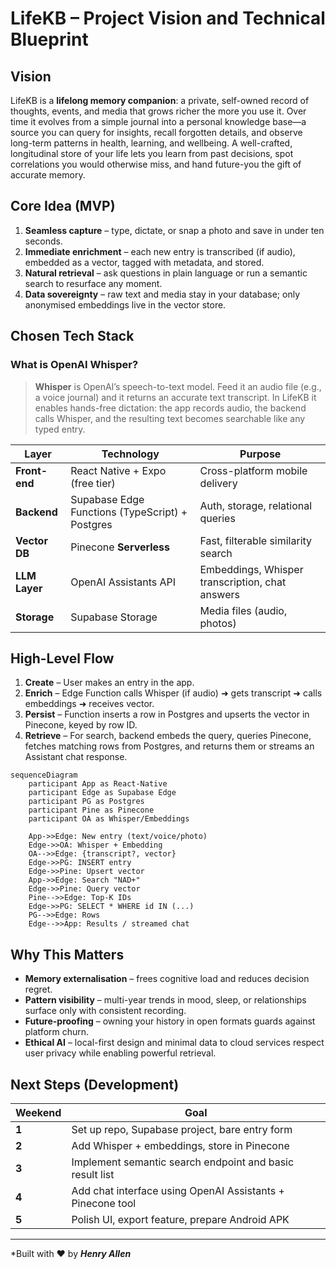 # LifeKB – Project Vision and Technical Blueprint

## Vision
LifeKB is a **lifelong memory companion**: a private, self-owned record of thoughts, events, and media that grows richer the more you use it. Over time it evolves from a simple journal into a personal knowledge base—a source you can query for insights, recall forgotten details, and observe long-term patterns in health, learning, and wellbeing. A well-crafted, longitudinal store of your life lets you learn from past decisions, spot correlations you would otherwise miss, and hand future-you the gift of accurate memory.

## Core Idea (MVP)
1. **Seamless capture** – type, dictate, or snap a photo and save in under ten seconds.
2. **Immediate enrichment** – each new entry is transcribed (if audio), embedded as a vector, tagged with metadata, and stored.
3. **Natural retrieval** – ask questions in plain language or run a semantic search to resurface any moment.
4. **Data sovereignty** – raw text and media stay in your database; only anonymised embeddings live in the vector store.

## Chosen Tech Stack

### What is OpenAI Whisper?
> **Whisper** is OpenAI’s speech-to-text model. Feed it an audio file (e.g., a voice journal) and it returns an accurate text transcript. In LifeKB it enables hands-free dictation: the app records audio, the backend calls Whisper, and the resulting text becomes searchable like any typed entry.

| Layer | Technology | Purpose |
|-------|------------|---------|
| **Front-end** | React Native + Expo (free tier) | Cross-platform mobile delivery |
| **Backend** | Supabase Edge Functions (TypeScript) + Postgres | Auth, storage, relational queries |
| **Vector DB** | Pinecone **Serverless** | Fast, filterable similarity search |
| **LLM Layer** | OpenAI Assistants API | Embeddings, Whisper transcription, chat answers |
| **Storage** | Supabase Storage | Media files (audio, photos) |

## High-Level Flow
1. **Create** – User makes an entry in the app.
2. **Enrich** – Edge Function calls Whisper (if audio) ➜ gets transcript ➜ calls embeddings ➜ receives vector.
3. **Persist** – Function inserts a row in Postgres and upserts the vector in Pinecone, keyed by row ID.
4. **Retrieve** – For search, backend embeds the query, queries Pinecone, fetches matching rows from Postgres, and returns them or streams an Assistant chat response.

```mermaid
sequenceDiagram
    participant App as React-Native
    participant Edge as Supabase Edge
    participant PG as Postgres
    participant Pine as Pinecone
    participant OA as Whisper/Embeddings

    App->>Edge: New entry (text/voice/photo)
    Edge->>OA: Whisper + Embedding
    OA-->>Edge: {transcript?, vector}
    Edge->>PG: INSERT entry
    Edge->>Pine: Upsert vector
    App->>Edge: Search "NAD+"
    Edge->>Pine: Query vector
    Pine-->>Edge: Top-K IDs
    Edge->>PG: SELECT * WHERE id IN (...)
    PG-->>Edge: Rows
    Edge-->>App: Results / streamed chat
```

## Why This Matters
* **Memory externalisation** – frees cognitive load and reduces decision regret.
* **Pattern visibility** – multi-year trends in mood, sleep, or relationships surface only with consistent recording.
* **Future-proofing** – owning your history in open formats guards against platform churn.
* **Ethical AI** – local-first design and minimal data to cloud services respect user privacy while enabling powerful retrieval.

## Next Steps (Development)
| Weekend | Goal |
|----------|------|
| **1** | Set up repo, Supabase project, bare entry form |
| **2** | Add Whisper + embeddings, store in Pinecone |
| **3** | Implement semantic search endpoint and basic result list |
| **4** | Add chat interface using OpenAI Assistants + Pinecone tool |
| **5** | Polish UI, export feature, prepare Android APK |

---
*Built with ❤️ by ***Henry Allen***
